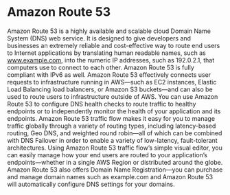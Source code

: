# Amazon Route 53
Amazon Route 53 is a highly available and scalable cloud Domain Name System (DNS) web service. It
is designed to give developers and businesses an extremely reliable and cost-effective way to route end users to Internet applications by translating human readable names, such as www.example.com, into the
numeric IP addresses, such as 192.0.2.1, that computers use to connect to each other. Amazon Route 53
is fully compliant with IPv6 as well.
Amazon Route 53 effectively connects user requests to infrastructure running in AWS—such as EC2
instances, Elastic Load Balancing load balancers, or Amazon S3 buckets—and can also be used to route
users to infrastructure outside of AWS. You can use Amazon Route 53 to configure DNS health checks
to route traffic to healthy endpoints or to independently monitor the health of your application and
its endpoints. Amazon Route 53 traffic flow makes it easy for you to manage traffic globally through
a variety of routing types, including latency-based routing, Geo DNS, and weighted round robin—all
of which can be combined with DNS Failover in order to enable a variety of low-latency, fault-tolerant
architectures. Using Amazon Route 53 traffic flow’s simple visual editor, you can easily manage how your
end users are routed to your application’s endpoints—whether in a single AWS Region or distributed
around the globe. Amazon Route 53 also offers Domain Name Registration—you can purchase and
manage domain names such as example.com and Amazon Route 53 will automatically configure DNS
settings for your domains.
